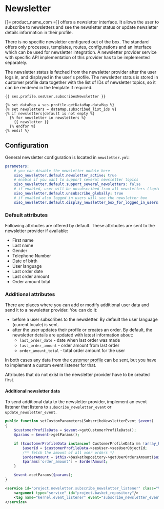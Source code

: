 # Newsletter

[[= product_name_com =]] offers a newsletter interface. It allows the user to subscribe to newsletters
and see the newsletter status or update newsletter details information in their profile.

There is no specific newsletter configured out of the box.
The standard offers only processes, templates, routes, configurations and an interface which can be used for newsletter integration.
A newsletter provider service with specific API implementation of this provider has to be implemented separately.

The newsletter status is fetched from the newsletter provider after the user logs in, and displayed in the user's profile.
The newsletter status is stored in customer profile data together with the list of IDs of newsletter topics, so it can be rendered in the template if required.

``` html+twig
{{ ses.profile.sesUser.subscribesNewsletter }}

{% set dataMap = ses.profile.getDataMap.dataMap %}
{% set newsletters = dataMap.subscribed_list_ids %}
{% if newsletters|default is not empty %}
  {% for newsletter in newsletters %}
    {{ newsletter }}
  {% endfor %}
{% endif %}
```

## Configuration

General newsletter configuration is located in `newsletter.yml`:

``` yaml
parameters:
    # you can disable the newsletter module here
    siso_newsletter.default.newsletter_active: true
    # enable if you want to support several newsletter topics
    siso_newsletter.default.support_several_newsletters: false
    # if enabled, user will be unsubscribed from all newsletters (topics) at once
    siso_newsletter.default.unsubscribe_globally: true
    # if enabled also logged in users will see the newsletter box
    siso_newsletter.default.display_newsletter_box_for_logged_in_users: true
```

### Default attributes

Following attributes are offered by default. These attributes are sent to the newsletter provider if available:

- First name
- Last name
- Gender
- Telephone Number
- Date of birth
- User language
- Last order date
- Last order amount
- Order amount total

### Additional attributes

There are places where you can add or modify additional user data and send it to a newsletter provider.
You can do it:

- before a user subscribes to the newsletter. By default the user language (current locale) is sent.
- after the user updates their profile or creates an order. By default, the newsletter details are updated with latest information about:
    - `last_order_date` - date when last order was made 
    - `last_order_amount` - order amount from last order
    - `order_amount_total` - total order amount for the user

In both cases any data from the [customer profile](../customers/customers.md) can be sent,
but you have to implement a custom event listener for that.

Attributes that do not exist in the newsletter provider have to be created first.

#### Additional newsletter data

To send additional data to the newsletter provider, implement an event listener
that listens to `subscribe_newsletter_event` or `update_newsletter_event`.

``` php
public function setCustomParameters(SubscribeNewsletterEvent $event)
{
    $customerProfileData = $event->getCustomerProfileData();
    $params = $event->getParams();

    if ($customerProfileData instanceof CustomerProfileData && !array_key_exists('order_amount', $params)) {
        $userId = $customerProfileData->sesUser->sesUserObjectId;
        /** fetch the amount of all user orders */
        $orderAmount = $this->basketRepository->getUserOrdersAmount($userId);
        $params['order_amount'] = $orderAmount;
    }

    $event->setParams($params);
}
```

``` xml
<service id="project.newsletter.subscribe_newsletter_listener" class="%project.newsletter.subscribe_newsletter_listener.class%">
    <argument type="service" id="project.basket_repository"/>  
    <tag name="kernel.event_listener" event="subscribe_newsletter_event" method="setCustomParameters" />
</service>
```
